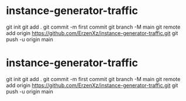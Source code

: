 # instance-generator-traffic
git
init
git
add
.
git
commit
-m
first commit
git
branch
-M
main
git
remote
add
origin
https://github.com/ErzenXz/instance-generator-traffic.git
git
push
-u
origin
main
# instance-generator-traffic
git
init
git
add
.
git
commit
-m
first commit
git
branch
-M
main
git
remote
add
origin
https://github.com/ErzenXz/instance-generator-traffic.git
git
push
-u
origin
main
